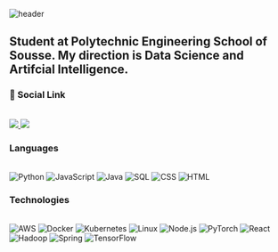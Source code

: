 ![header](https://capsule-render.vercel.app/api?type=waving&color=auto&height=300&section=header&text=Hi%20There%20!&fontSize=90&animation=fadeIn&fontAlignY=38&desc=I'm%20Mohamed%20Wahbi%20Yaakoub&descAlignY=51&descAlign=61)

## Student at Polytechnic Engineering School of Sousse. My direction is Data Science and Artifcial Intelligence.


### 🔗 Social Link 
\
<a href='https://www.linkedin.com/in/mouhamed-wahbi-yaakoub'>
    <img src='https://img.shields.io/badge/LinkedIn-blue?style=flat&logo=linkedin&labelColor=blue'>
</a>
<a href='https://www.facebook.com/mohamedwahbi.yaakoub.9'>
    <img src='https://img.shields.io/badge/Facebook-1877F2?style=flat&logo=facebook&labelColor=1877F2&logoColor=white'>
</a>


###  Languages
\
![Python](https://img.shields.io/badge/-Python-000?&logo=Python)
![JavaScript](https://img.shields.io/badge/-JavaScript-000?&logo=JavaScript)
![Java](https://img.shields.io/badge/-Java-000?&logo=Java&logoColor=007396)
![SQL](https://img.shields.io/badge/-SQL-000?&logo=MySQL)
![CSS](https://img.shields.io/badge/-CSS-000?&logo=CSS3&logoColor=1572B6)
![HTML](https://img.shields.io/badge/-HTML-000?&logo=HTML5)

### Technologies
\
![AWS](https://img.shields.io/badge/-AWS-000?&logo=Amazon-AWS&logoColor=F90)
![Docker](https://img.shields.io/badge/-Docker-000?&logo=Docker)
![Kubernetes](https://img.shields.io/badge/-Kubernetes-000?&logo=Kubernetes)
![Linux](https://img.shields.io/badge/-Linux-000?&logo=Linux)
![Node.js](https://img.shields.io/badge/-Node.js-000?&logo=node.js)
![PyTorch](https://img.shields.io/badge/-PyTorch-000?&logo=PyTorch)
![React](https://img.shields.io/badge/-React-000?&logo=React)
![Hadoop](https://img.shields.io/badge/-Hadoop-000?&logo=Hadoop)
![Spring](https://img.shields.io/badge/-Spring-000?&logo=Spring)
![TensorFlow](https://img.shields.io/badge/-TensorFlow-000?&logo=TensorFlow)
